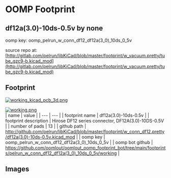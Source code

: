 # OOMP Footprint  
## df12a(3.0)-10ds-0.5v  by none  
  
oomp key: oomp_pelrun_w_conn_df12_df12a(3_0)_10ds_0_5v  
  
source repo at: [http://gitlab.com/pelrun/libKiCad/blob/master/footprint/w_vacuum.pretty/tube_gzc9-b.kicad_mod](http://gitlab.com/pelrun/libKiCad/blob/master/footprint/w_vacuum.pretty/tube_gzc9-b.kicad_mod)  
## Footprint  
  
[![working_kicad_pcb_3d.png](working_kicad_pcb_3d_600.png)](working_kicad_pcb_3d.png)  
  
[![working.png](working_600.png)](working.png)  
| name | value | 
| --- | --- | 
| footprint name | df12a(3.0)-10ds-0.5v | 
| footprint description | Hirose DF12 series connector, DF12A(3.0)-10DS-0.5V | 
| number of pads | 13 | 
| github path | http://github.com/pelrun/libKiCad/blob/master/footprint/w_conn_df12.pretty/df12a(3.0)-10ds-0.5v.kicad_mod | 
| oomp key | oomp_pelrun_w_conn_df12_df12a(3_0)_10ds_0_5v | 
| oomp bot github | https://github.com/oomlout/oomlout_oomp_footprint_bot/tree/main/footprints/pelrun_w_conn_df12_df12a(3_0)_10ds_0_5v/working | 
## Images  
